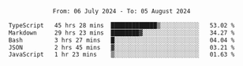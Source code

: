 <div align="center">
<p style="text-align: center;">
<!--START_SECTION:waka-->

```txt
From: 06 July 2024 - To: 05 August 2024

TypeScript   45 hrs 28 mins  █████████████▒░░░░░░░░░░░   53.02 %
Markdown     29 hrs 23 mins  ████████▓░░░░░░░░░░░░░░░░   34.27 %
Bash         3 hrs 27 mins   █░░░░░░░░░░░░░░░░░░░░░░░░   04.04 %
JSON         2 hrs 45 mins   ▓░░░░░░░░░░░░░░░░░░░░░░░░   03.21 %
JavaScript   1 hr 23 mins    ▒░░░░░░░░░░░░░░░░░░░░░░░░   01.63 %
```

<!--END_SECTION:waka-->
</p>
</div>

